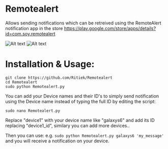 # Remotealert
Allows sending notifications which can be retreived using the RemoteAlert notification app in the store
https://play.google.com/store/apps/details?id=com.soy.remotealert

![Alt text](http://i.imgur.com/djN917n.png "Terminal")
![Alt text](http://i.imgur.com/mvCnOdN.png "Terminal")

# Installation & Usage:
```
git clone https://github.com/Ritiek/Remotealert
cd Remotealert
sudo python Remotealert.py
```
You can add your Device names and their ID's to simply send notification using the Device name instead of typing the full ID by editing the script:
```
sudo nano Remotealert.py
```
Replace "device1" with your device name like "galaxys6" and add its ID replacing "device1_id", similary you can add more devices..

Then you can use:
e.g. ```sudo python Remotealert.py galaxys6 'my_message'```
and you will receive a notification on your device.

